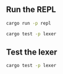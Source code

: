 ## Run the REPL

```bash
cargo run -p repl

cargo test -p lexer
```

## Test the lexer

```bash
cargo test -p lexer
```